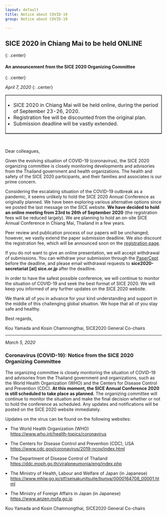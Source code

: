 ```yaml
---
layout: default
title: Notice about COVID-19
group: Notice about COVID-19

---
```


## SICE 2020 in Chiang Mai to be held ONLINE
{: .center}

#### An announcement from the SICE 2020 Organizing Committee
{: .center}

*April 7, 2020*
{: .center}

<style>
    td {
        padding: 5px;
    }
    ul { padding-left: 1.2em; }
</style>
<table border="1" align="center"><tr><td>
<ul>
    <li>SICE 2020 in Chiang Mai will be held online, during the period of September 23-26, 2020.</li>
    <li>Registration fee will be discounted from the original plan.</li>
    <li>Submission deadline will be vastly extended.</li>
</ul>
</td></tr></table> <br>



Dear colleagues,

Given the evolving situation of COVID-19 (coronavirus), the SICE 2020 organizing committee is closely monitoring developments and advisories from the Thailand government and health organizations. The health and safety of the SICE 2020 participants, and their families and associates is our prime concern. 

Considering the escalating situation of the COVID-19 outbreak as a pandemic, it seems unlikely to hold the SICE 2020 Annual Conference as originally planned. We have been exploring various alternative options since we posted the last message on the SICE website. **We have decided to hold an online meeting from 23rd to 26th of September 2020** (the registration fees will be reduced largely). We are planning to hold an on-site SICE Annual Conference in Chiang Mai, Thailand in a few years. 

Peer review and publication process of our papers will be unchanged; however, we vastly extend the paper submission deadline. We also discount the registration fee, which will be announced soon on the [registration page](registration.html).

If you do not want to give an online presentation, we will accept withdrawal of submissions. You can withdraw your submission through the [PaperCept](https://controls.papercept.net/conferences/scripts/start.pl#SICE20) before the deadline, and please email withdrawal requests to **sice2020-secretariat [at] sice.or.jp** after the deadline.

In order to have the safest possible conference, we will continue to monitor the situation of COVID-19 and seek the best format of SICE 2020. We will keep you informed of any further updates on the SICE 2020 website. 

We thank all of you in advance for your kind understanding and support in the middle of this challenging global situation. We hope that all of you stay safe and healthy.

Best regards,

Kou Yamada and Kosin Chamnongthai, SICE2020 General Co-chairs

---

*March 5, 2020*
### Coronavirus (COVID-19): Notice from the SICE 2020 Organizing Committee 

The organizing committee is closely monitoring the situation of COVID-19 and advisories from the Thailand government and organizations, such as the World Health Organization (WHO) and the Centers for Disease Control and Prevention (CDC). **At this moment, the SICE Annual Conference 2020 is still scheduled to take place as planned.** The organizing committee will continue to monitor the situation and make the final decision whether or not to hold the conference as scheduled. Any updates and notifications will be posted on the SICE 2020 website immediately.

Updates on the virus can be found on the following websites:
- The World Health Organization (WHO)<br><https://www.who.int/health-topics/coronavirus>  

- The Centers for Disease Control and Prevention (CDC), USA<br><https://www.cdc.gov/coronavirus/2019-ncov/index.html>  

- The Department of Disease Control of Thailand<br><https://ddc.moph.go.th/viralpneumonia/eng/index.php>

- The Ministry of Health, Labour and Welfare of Japan (in Japanese)<br><https://www.mhlw.go.jp/stf/seisakunitsuite/bunya/0000164708_00001.html>

- The Ministry of Foreign Affairs in Japan (in Japanese)<br><https://www.anzen.mofa.go.jp>

Kou Yamada and Kosin Chamnongthai, SICE2020 General Co-chairs

